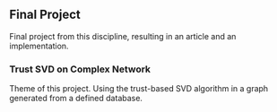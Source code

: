 ## Final Project
Final project from this discipline, resulting in an article and an implementation.

### Trust SVD on Complex Network
Theme of this project. Using the trust-based SVD algorithm in a graph generated from a defined database.
